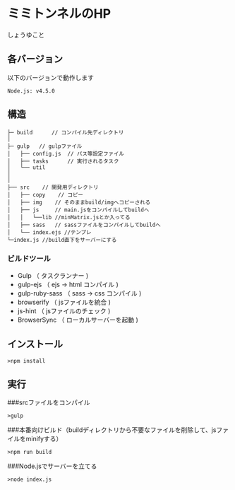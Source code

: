 # ミミトンネルのHP

しょうゆこと

## 各バージョン

以下のバージョンで動作します

```
Node.js: v4.5.0
```

## 構造
```
├─ build	  // コンパイル先ディレクトリ
│
├─ gulp   // gulpファイル
│   ├── config.js  // パス等設定ファイル
│   ├── tasks      // 実行されるタスク
│   └── util
│
│
├── src    // 開発用ディレクトリ
│   ├── copy    // コピー
│   ├── img    // そのままbuild/imgへコピーされる
│   ├── js     // main.jsをコンパイルしてbuildへ
│   │   └──lib //minMatrix.jsとか入ってる
│   ├── sass   // sassファイルをコンパイルしてbuildへ
│   └── index.ejs //テンプレ
└─index.js //build直下をサーバーにする
```

### ビルドツール

* Gulp              （ タスクランナー )
* gulp-ejs          （ ejs -> html コンパイル )
* gulp-ruby-sass    （ sass -> css コンパイル )
* browserify        （ jsファイルを統合 )
* js-hint           （ jsファイルのチェック )
* BrowserSync       （ ローカルサーバーを起動 )

## インストール
```
>npm install
```
## 実行
###srcファイルをコンパイル
```
>gulp
```

###本番向けビルド（buildディレクトリから不要なファイルを削除して、jsファイルをminifyする）
```
>npm run build
```

###Node.jsでサーバーを立てる
```
>node index.js
```
